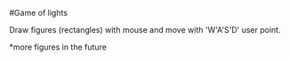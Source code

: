 #Game of lights

Draw figures (rectangles) with mouse and move with 'W'A'S'D' user point.

*more figures in the future


